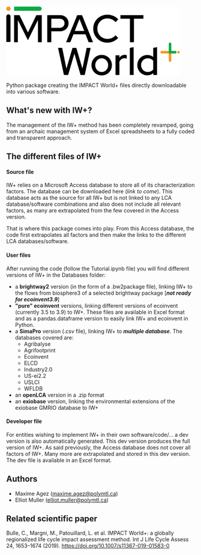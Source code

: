 ![image](Report_changes/2.0/images/IW+-logo.png)

Python package creating the IMPACT World+ files directly downloadable into various software.

## What's new with IW+?
The management of the IW+ method has been completely revamped, going from an archaic management system of Excel 
spreadsheets to a fully coded and transparent approach.

## The different files of IW+
#### Source file
IW+ relies on a Microsoft Access database to store all of its characterization factors. The database can be downloaded
here (_link to come_). This database acts as the source for all IW+ but is not linked to any LCA database/software
combinations and also does not include all relevant factors, as many are extrapolated from the few covered in the 
Access version.

That is where this package comes into play. From this Access database, the code first extrapolates all factors and then
make the links to the different LCA databases/software.

#### User files
After running the code (follow the Tutorial.ipynb file) you will find different versions of IW+ in the Databases folder:
- a **brightway2** version (in the form of a .bw2package file), linking IW+ to the flows from biosphere3 of a selected 
brightway package [**_not ready for ecoinvent3.9_**]
- **"pure" ecoinvent** versions, linking different versions of ecoinvent (currently 3.5 to 3.9) to IW+. These files are 
available in Excel format and as a pandas.dataframe version to easily link IW+ and ecoinvent in Python.
- a **SimaPro** version (.csv file), linking IW+ to **_multiple database_**. The databases covered are:
  - Agribalyse
  - Agrifootprint
  - Ecoinvent
  - ELCD
  - Industry2.0
  - US-ei2.2
  - USLCI
  - WFLDB
- an **openLCA** version in a .zip format
- an **exiobase** version, linking the environmental extensions of the exiobase GMRIO database to IW+

#### Developer file
For entities wishing to implement IW+ in their own software/code/... a dev version is also automatically generated.
This dev version produces the full version of IW+. As said previously, the Access database does not cover all factors of
IW+. Many more are extrapolated and stored in this dev version. The dev file is available in an Excel format.

## Authors
- Maxime Agez (maxime.agez@polymtl.ca)
- Elliot Muller (elliot.muller@polymtl.ca)

## Related scientific paper
Bulle, C., Margni, M., Patouillard, L. et al. IMPACT World+: a globally regionalized life cycle impact assessment 
method. Int J Life Cycle Assess 24, 1653–1674 (2019). https://doi.org/10.1007/s11367-019-01583-0